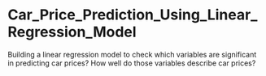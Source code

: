 # Car_Price_Prediction_Using_Linear_Regression_Model
Building a linear regression model  to  check which variables are significant in predicting car prices?  How well do those variables describe car prices?
